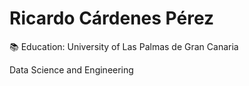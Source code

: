 # **Ricardo Cárdenes Pérez**

:books: Education: University of Las Palmas de Gran Canaria

Data Science and Engineering
